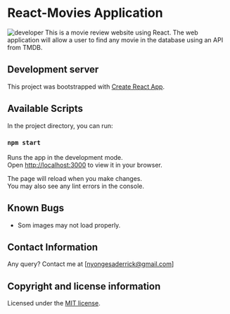# React-Movies Application

![developer](https://img.shields.io/badge/Developer-Derrick%20Daniel%20Nyongesa-blue)
This is a movie review website using React. The web application will allow a user to find any movie in the database using an API from TMDB.

## Development server

This project was bootstrapped with [Create React App](https://github.com/facebook/create-react-app).

## Available Scripts

In the project directory, you can run:

### `npm start`

Runs the app in the development mode.\
Open [http://localhost:3000](http://localhost:3000) to view it in your browser.

The page will reload when you make changes.\
You may also see any lint errors in the console.

## Known Bugs

- Som images may not load properly.

## Contact Information

Any query? Contact me at [nyongesaderrick@gmail.com]

## Copyright and license information

Licensed under the [MIT license](LICENSE).
